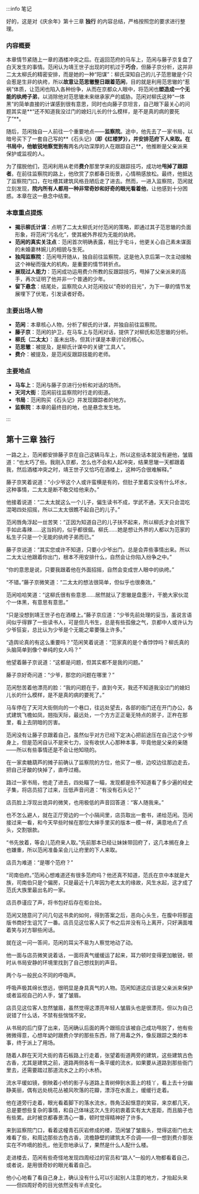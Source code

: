 :::info 笔记

好的，这是对《庆余年》第十三章 **独行** 的内容总结，严格按照您的要求进行整理。

### 内容概要

本章情节紧随上一章的酒楼冲突之后。在返回范府的马车上，范闲与藤子京复盘了白天发生的事情。范闲认为靖王世子出现的时机过于**巧合**，但藤子京分析，这并非二太太柳氏的精密安排，而是她的一种“阳谋”：柳氏深知自己的儿子范思辙是个只会惹是生非的纨绔，所以**故意让范思辙整日跟着范闲**，目的就是利用范思辙的“惹祸”体质，让范闲也陷入各种纷争，从而在京都众人眼中，将范闲也**塑造成一个无能的纨绔子弟**，以消除他对范思辙未来继承家产的威胁。范闲对柳氏这种“一体黑”的简单直接的计谋感到很有意思，同时也向藤子京坦言，自己眼下最关心的问题其实是**“还不知道我没过门的媳妇儿长的什么模样，是不是真的病的要死了”**。

随后，范闲独自一人前往一个重要地点——**监察院**。途中，他先去了一家书局，以暗号买下了一套自己写的**《石头记》**（即《红楼梦》），并安排范府下人来取。在书局中，他敏锐地察觉到有**两名内功深厚的人在跟踪自己**，他推断是父亲派来保护或监视的人。

为了摆脱他们，范闲利用从老师**费介**那里学来的反跟踪技巧，成功地**甩掉了跟踪者**。在前往监察院的路上，他欣赏了京都春日街景，心情稍感放松。最终，他抵达了监察院门口，在吐槽其建筑风格丑陋后走了进去。然而，一进入监察院，范闲就立刻发现，**院内所有人都用一种非常奇妙和好奇的眼光看着他**，让他感到十分困惑。本章在这一悬念中结束。

### 本章重点提炼

*   **揭示柳氏计谋**：点明了二太太柳氏对付范闲的策略，即通过其子范思辙的负面形象，将范闲“污名化”，使其被外界视为无能的纨绔。
*   **范闲的真实关注点**：范闲首次明确表露，相比于宅斗，他更关心自己素未谋面的未婚妻林婉儿的相貌与生死。
*   **独闯监察院**：范闲甩开随从，独自前往监察院，这是他入京后第一次主动接触这个神秘而强大的机构，是重要的情节转折点。
*   **展现过人能力**：范闲成功运用费介所教的反跟踪技巧，甩掉了父亲派来的高手，再次证明了他并非一个普通的少年。
*   **留下悬念**：结尾处，监察院众人对范闲投以“奇妙的目光”，为下一章的情节发展埋下了伏笔，引发读者好奇。

### 主要出场人物

*   **范闲**：本章核心人物，分析了柳氏的计谋，并独自前往监察院。
*   **藤子京**：范闲的护卫，在马车上与范闲对话，提供了对柳氏和范思辙的分析。
*   **柳氏（二太太）**：虽未出场，但其计谋是本章讨论的核心。
*   **范思辙**：被提及，是柳氏计谋中的关键“工具人”。
*   **费介**：被提及，是范闲反跟踪技能的老师。

### 主要地点

*   **马车上**：范闲与藤子京进行分析和对话的场所。
*   **天河大街**：范闲前往监察院时行走的街道。
*   **书局**：范闲购买《石头记》并发现跟踪者的地方。
*   **监察院**：本章的最终目的地，也是悬念发生地。

:::

## 第十三章 **独行**

一路之上，范闲都安排藤子京在自己这辆马车上，所以这些话本就没有避他，皱眉道：“也太巧了些。我刚入京都，怎么也不会和人起冲突，结果思辙一天都跟着我，然后酒楼冲突之时，靖王世子又恰巧在酒楼上，这种巧合很难解释。”

藤子京笑着说道：“小少爷这个人或许蛮横是有的，但肚子里着实没有什么坏水，这种事情，二太太是断不敢交给他来办。”

他接着说道：“二太太就这么一个儿子，偏生读书不成，学武不通，天天只会混吃混喝四处招摇，所以二太太很瞧不起自己的儿子。”

范闲唇角浮起一丝苦笑：“正因为知道自己的儿子扶不起来，所以柳氏才会对我下手如此毒辣……这当妈的，似乎都很倔。柳氏……她是想让外界的人都以为范家的私生子只是一个无能的纨绔子弟而已。”

藤子京说道：“其实您或许不知道，只要小少爷出门，总是会弄些事情出来。所以二太太让他跟着你出门，根本不用安排什么，自然会让你陷入纷争之中。”

“你的意思是说，只要我跟着他在外面招摇，自然会变成世人眼中的纨绔。”

“不错。”藤子京微笑道：“二太太的想法很简单，但似乎也很奏效。”

范闲哈哈笑道：“这柳氏很有些意思……居然就认了思辙是盘墨汁，干脆大家伙混个一体黑，有意思有意思。”

“只是没想到靖王世子也在酒楼上。”藤子京应道：“少爷先前处理的妥当，虽说言语间似乎得罪了一些读书人，可是但凡书生，总是有些孤傲之气，京都中人或许认为少爷狂妄，总比认为少爷是个无能之辈要强上许多。”

“造舆论真的有这么重要吗？”范闲笑着说道：“范家真的是个香饽饽吗？柳氏真的头脑简单到像个单纯的女人吗？”

他望着藤子京说道：“这都是问题，但其实都不是我的问题。”

藤子京好奇问道：“少爷，那您的问题在哪里？”

范闲愁苦着他漂亮的脸：“我的问题在于，直到今天，我还不知道我没过门的媳妇儿长的什么模样，是不是真的病的要死了。”

马车停在了天河大街侧向的一个巷口，往远处望去，各部的衙门还在开门办公，各式建筑飞檐如凤，翘指天际，最远处，一个方方正正毫无特点的房子，正杵在那里，看上去阴暗的厉害。

范闲没有让藤子京跟着自己，虽然似乎对方已经下定决心把前途压在自己这个少爷身上，但是范闲自认不是宋七力，没有收伏人心那种本事，毕竟他是父亲的亲随——所以有些事情还是不会让他知晓的。

在一家卖糖葫芦的摊子前确认了监察院的方位，他买了一根，边咬边往那边走去，把自己牙酸的快掉了，直呼过瘾。

路过一家书局，他走了进去，四处瞄了一瞄，发现都是些不知道看了多少遍的经史子集，将店员招了过来，压低声音问道：“有没有石头记？”

店员脸上浮现出诡异的微笑，也用极低的声音回答道：“客人随我来。”

也不怎么避人，就在正厅旁边的一个小隔间里，店员取出一套书，递给范闲。范闲接过来一看，和今天早些时候在那位大婶手里买的版本一模一样，满意地点了点头，交割银款。

“书先放着，等会儿范府来人取。”先前那本已经让妹妹带回府了，这几本搁在身上也嫌重，所以范闲准备呆会儿让府里的下人来取。

店员为难道：“是哪个范府？”

“司南伯府。”范闲心想难道还有很多范府吗？他还真不知道，范氏在京中本就是大族，司南伯只是个偏房，只是最近十几年因为老太太的缘故，风生水起，这才成了范氏大族里最出名的一家。

店员恭谨应了声，将书包好后存在柜台处。

范闲又随意问了问几句这书卖的如何，得到答案之后，恶向心头生，在腹中将那盗版书商好生诅咒了一番。店员见这位客人买了书之后并没有马上离开，只好满面堆着笑与对方聊些闲话。

就在这一问一答间，范闲的耳尖不易为人察觉地动了动。

他一面与店员微笑说着话，一面将真气缓缓运了起来，耳力顿时变得更加敏锐，顿时从书局安静的环境里找到了自己想找到的声音。

两个与一般民众不同的呼吸声。

呼吸声极其绵长悠远，很明显是身具真气的人物。范闲知道这应该是父亲派来保护或者监视自己的人手，皱了皱眉。

店员见这位客人忽然皱眉，虽然觉得这漂亮年轻人皱眉头也是很漂亮，但以为自己说错了什么话，不禁有些惴惴不安。

从书局的后门穿了出来，范闲确认后面的两个跟班应该被自己成功甩脱了，他有些微微得意，心想年幼时跟费介学的那些东西，除了用毒之外，像反跟踪之类的本事，终于派上了用场。

随着人群在天河大街的青石板路上行走着，张望着街道两旁的建筑，这些建筑古色古香，尤其是建筑之前，道路两侧各有一条平缓的流水，如果要从道路到那些衙门里去，还需要踏过那道流水之上的小木桥。

流水平缓如镜，倒映着小桥的影子与道路上青树伸到水面上的枝丫，看上去十分幽静美丽，偶有远处桃花丛被风吹落的花瓣，漂浮在水面上，缓缓行走着。

他在道旁行走着，眼光看着脚下的落水流水，唇角泛起惬意的笑容，来京都几天，总是要想些复杂的事情，和自己体味这次人生的初衷着实有太大差距，而且脑子也有些累。此时被京都春景清心一番，顿时觉得精神好了许多。

来到监察院门口，看着这幢青石灰岩修成的楼，范闲皱了皱眉头，觉得这衙门也太难看了些，和周边那些古色古香，流檐静壁的建筑太不合调——但一想到费介那张实在不咋嘀的脸孔，他无奈地承认了，果然是什么人配什么楼。

走进楼去，范闲有些奇怪地发现四周经过的官员和“路人”一般的人物都看着自己，或者说，是用很奇妙的眼光看着自己。

他小心地看了看自己身上，确认没有什么可以引起别人注意的地方，才抬起头来——但四周好奇的目光依然没有半点变化。

